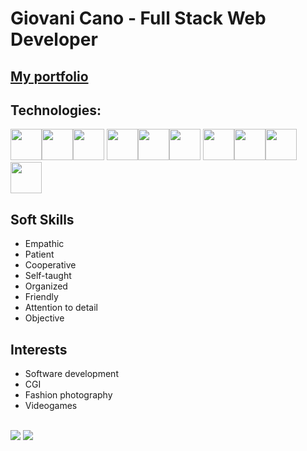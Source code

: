 # Giovani Cano - Full Stack Web Developer
## [My portfolio](https://giovanicano.github.io)

## Technologies:

<img height=50 src="https://cdn.jsdelivr.net/gh/devicons/devicon/icons/php/php-plain.svg" /><img height=50 src="https://cdn.jsdelivr.net/gh/devicons/devicon/icons/mysql/mysql-original.svg" /><img height=50 src="https://cdn.jsdelivr.net/gh/devicons/devicon/icons/javascript/javascript-original.svg" />    <img height=50 src="https://cdn.jsdelivr.net/gh/devicons/devicon/icons/typescript/typescript-original.svg" /><img height=50 src="https://cdn.jsdelivr.net/gh/devicons/devicon/icons/css3/css3-original.svg" /><img height=50 src="https://cdn.jsdelivr.net/gh/devicons/devicon/icons/sass/sass-original.svg" />          <img height=50 src="https://cdn.jsdelivr.net/gh/devicons/devicon/icons/html5/html5-original.svg" /><img height=50 src="https://cdn.jsdelivr.net/gh/devicons/devicon/icons/git/git-plain.svg" /><img height=50 src="https://cdn.jsdelivr.net/gh/devicons/devicon/icons/gulp/gulp-plain.svg" /><img height=50 src="https://cdn.jsdelivr.net/gh/devicons/devicon/icons/xd/xd-plain.svg" />

## Soft Skills
* Empathic
* Patient
* Cooperative
* Self-taught
* Organized
* Friendly
* Attention to detail
* Objective

## Interests
* Software development
* CGI
* Fashion photography
* Videogames

<br>

<img src="https://github-readme-stats.vercel.app/api/top-langs?username=giovanicano&layout=compact"/>

<img src="https://github-readme-stats.vercel.app/api?username=giovanicano&show_icons=true"/>
